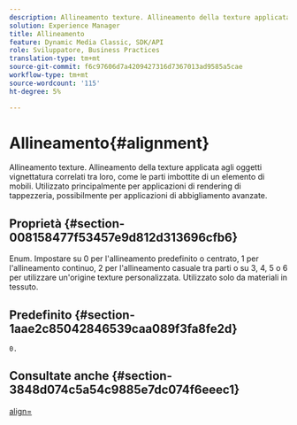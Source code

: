 ```yaml
---
description: Allineamento texture. Allineamento della texture applicata agli oggetti vignettatura correlati tra loro, come le parti imbottite di un elemento di mobili. Utilizzato principalmente per applicazioni di rendering di tappezzeria, possibilmente per applicazioni di abbigliamento avanzate.
solution: Experience Manager
title: Allineamento
feature: Dynamic Media Classic, SDK/API
role: Sviluppatore, Business Practices
translation-type: tm+mt
source-git-commit: f6c97606d7a4209427316d7367013ad9585a5cae
workflow-type: tm+mt
source-wordcount: '115'
ht-degree: 5%

---
```



# Allineamento{#alignment}

Allineamento texture. Allineamento della texture applicata agli oggetti vignettatura correlati tra loro, come le parti imbottite di un elemento di mobili. Utilizzato principalmente per applicazioni di rendering di tappezzeria, possibilmente per applicazioni di abbigliamento avanzate.

## Proprietà {#section-008158477f53457e9d812d313696cfb6}

Enum. Impostare su 0 per l&#39;allineamento predefinito o centrato, 1 per l&#39;allineamento continuo, 2 per l&#39;allineamento casuale tra parti o su 3, 4, 5 o 6 per utilizzare un&#39;origine texture personalizzata. Utilizzato solo da materiali in tessuto.

## Predefinito {#section-1aae2c85042846539caa089f3fa8fe2d}

`0.`

## Consultate anche {#section-3848d074c5a54c9885e7dc074f6eeec1}

[align=](../../../../../ir-api/http-protocol/image-rendering-api-ref/c-ir-http-protocol-ref/c-ir-http-protocol-command-reference/r-ir-align.md#reference-4d63baa522ce42f9b15167ba34c5c6a7)
